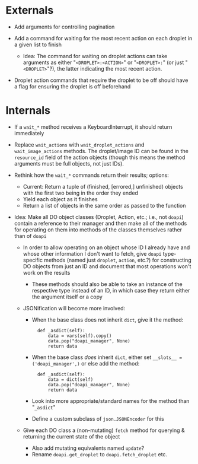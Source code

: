 # Externals

- Add arguments for controlling pagination

- Add a command for waiting for the most recent action on each droplet in a
  given list to finish
    - Idea: The command for waiting on droplet actions can take arguments as
      either "`<DROPLET>:<ACTION>`" or "`<DROPLET>:`" (or just "`<DROPLET>`"?),
      the latter indicating the most recent action.

- Droplet action commands that require the droplet to be off should have a flag
  for ensuring the droplet is off beforehand

# Internals

- If a `wait_*` method receives a KeyboardInterrupt, it should return
  immediately

- Replace `wait_actions` with `wait_droplet_actions` and `wait_image_actions`
  methods.  The droplet/image ID can be found in the `resource_id` field of the
  action objects (though this means the method arguments must be full objects,
  not just IDs).

- Rethink how the `wait_*` commands return their results; options:
    - Current: Return a tuple of (finished, [errored,] unfinished) objects with
      the first two being in the order they ended
    - Yield each object as it finishes
    - Return a list of objects in the same order as passed to the function

- Idea: Make all DO object classes (Droplet, Action, etc.; i.e., not `doapi`)
  contain a reference to their manager and then make all of the methods for
  operating on them into methods of the classes themselves rather than of
  `doapi`
    - In order to allow operating on an object whose ID I already have and
      whose other information I don't want to fetch, give `doapi` type-specific
      methods (named just `droplet`, `action`, etc.?) for constructing DO
      objects from just an ID and document that most operations won't work on
      the results
        - These methods should also be able to take an instance of the
          respective type instead of an ID, in which case they return either
          the argument itself or a copy

    - JSONification will become more involved:
        - When the base class does not inherit `dict`, give it the method:

                def _asdict(self):
                    data = vars(self).copy()
                    data.pop("doapi_manager", None)
                    return data

        - When the base class _does_ inherit `dict`, either set `__slots__ =
          ('doapi_manager',)` or else add the method:

                def _asdict(self):
                    data = dict(self)
                    data.pop("doapi_manager", None)
                    return data

        - Look into more appropriate/standard names for the method than
          "`_asdict`"
        - Define a custom subclass of `json.JSONEncoder` for this

    - Give each DO class a (non-mutating) `fetch` method for querying &
      returning the current state of the object
        - Also add mutating equivalents named `update`?
        - Rename `doapi.get_droplet` to `doapi.fetch_droplet` etc.
